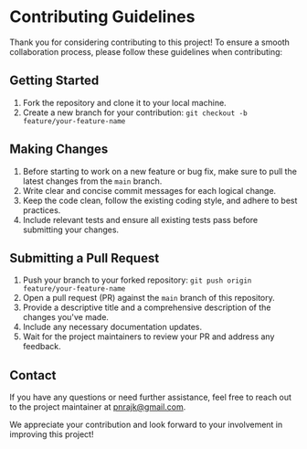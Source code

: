 # Contributing Guidelines

Thank you for considering contributing to this project! To ensure a smooth collaboration process, please follow these guidelines when contributing:

## Getting Started
1. Fork the repository and clone it to your local machine.
2. Create a new branch for your contribution:
`git checkout -b feature/your-feature-name`

## Making Changes
1. Before starting to work on a new feature or bug fix, make sure to pull the latest changes from the `main` branch.
2. Write clear and concise commit messages for each logical change.
3. Keep the code clean, follow the existing coding style, and adhere to best practices.
4. Include relevant tests and ensure all existing tests pass before submitting your changes.

## Submitting a Pull Request
1. Push your branch to your forked repository:
`git push origin feature/your-feature-name`
2. Open a pull request (PR) against the `main` branch of this repository.
3. Provide a descriptive title and a comprehensive description of the changes you've made.
4. Include any necessary documentation updates.
5. Wait for the project maintainers to review your PR and address any feedback.

## Contact
If you have any questions or need further assistance, feel free to reach out to the project maintainer at [pnrajk@gmail.com](mailto:pnrajk@gmail.com).

We appreciate your contribution and look forward to your involvement in improving this project!
